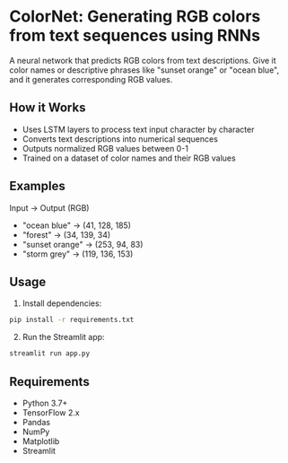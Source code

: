 # ColorNet: Generating RGB colors from text sequences using RNNs

A neural network that predicts RGB colors from text descriptions. Give it color names or descriptive phrases like "sunset orange" or "ocean blue", and it generates corresponding RGB values.

## How it Works

- Uses LSTM layers to process text input character by character
- Converts text descriptions into numerical sequences
- Outputs normalized RGB values between 0-1
- Trained on a dataset of color names and their RGB values

## Examples

Input -> Output (RGB)
- "ocean blue" -> (41, 128, 185)
- "forest" -> (34, 139, 34)
- "sunset orange" -> (253, 94, 83)
- "storm grey" -> (119, 136, 153)

## Usage

1. Install dependencies:
```bash
pip install -r requirements.txt
```

2. Run the Streamlit app:
```bash
streamlit run app.py
```

## Requirements
- Python 3.7+
- TensorFlow 2.x
- Pandas
- NumPy
- Matplotlib
- Streamlit
